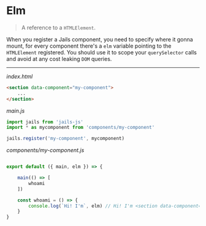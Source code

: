 # Elm

> A reference to a `HTMLElement`.

When you register a Jails component, you need to specify where it gonna mount, for every component there's a `elm` variable pointing to the `HTMLElement` registered. You should use it to scope your `querySelector` calls and avoid at any cost leaking `DOM` queries.

---

*index.html*

```html
<section data-component="my-component">
    ...
</section>
```

*main.js*

```js
import jails from 'jails-js'
import * as mycomponent from 'components/my-component'

jails.register('my-component', mycomponent)
```

*components/my-component.js*

```js

export default ({ main, elm }) => {

    main(() => [
        whoami
    ])

    const whoami = () => {
        console.log(`Hi! I'm`, elm) // Hi! I'm <section data-component="my-component"...>
    }
}
```